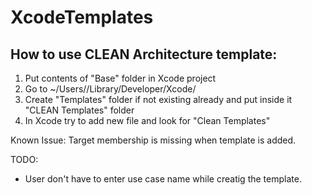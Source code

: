 # XcodeTemplates


## How to use CLEAN Architecture template:

1. Put contents of "Base" folder in Xcode project
2. Go to ~/Users/<username>/Library/Developer/Xcode/
3. Create "Templates" folder if not existing already and put inside it "CLEAN Templates" folder
4. In Xcode try to add new file and look for "Clean Templates"

Known Issue: Target membership is missing when template is added.
  
  TODO:
  - User don't have to enter use case name while creatig the template.
